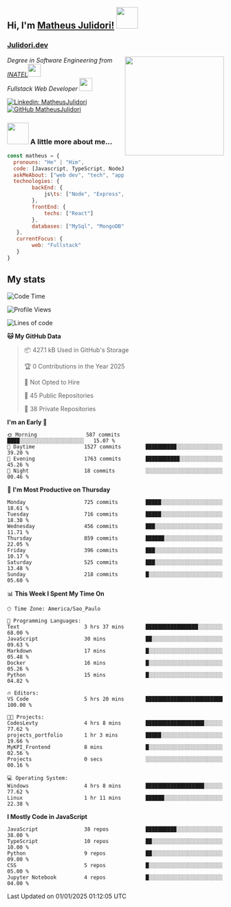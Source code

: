 <h2> Hi, I'm <a href="https://matheusjulidori.github.io" target="_blank">Matheus Julidori!</a> <img src="https://media.giphy.com/media/12oufCB0MyZ1Go/giphy.gif" width="50"></h2>
<h3><a href="https://julidori.dev/">Julidori.dev</a></h3>
<img align='right' src="https://media.giphy.com/media/3oKIPnAiaMCws8nOsE/giphy.gif" width="230" height="auto">
<p><em>Degree in Software Engineering from <a href="http://www.inatel.br" target="_blank">INATEL</a><img src="https://media.giphy.com/media/fYSnHlufseco8Fh93Z/giphy.gif" width="30"></br>
  Fullstack Web Developer <img src="https://media.giphy.com/media/WUlplcMpOCEmTGBtBW/giphy.gif" width="30">
</em></p>

[![Linkedin: MatheusJulidori](https://img.shields.io/badge/-MatheusJulidori-blue?style=flat-square&logo=Linkedin&logoColor=white&link=https://www.linkedin.com/in/MatheusJulidori/)](https://www.linkedin.com/in/MatheusJulidori/)
[![GitHub MatheusJulidori](https://img.shields.io/github/followers/matheusjulidori?label=follow&style=social)](https://github.com/MatheusJulidori)


### <img src="https://media.giphy.com/media/VgCDAzcKvsR6OM0uWg/giphy.gif" width="50"> A little more about me...  

```javascript
const matheus = {
  pronouns: "He" | "Him",
  code: [Javascript, TypeScript, NodeJS, Express, NestJS, React, MySQL, MongoDB, HTML, CSS, Python, Django, PostgreSQL],
  askMeAbout: ["web dev", "tech", "app dev", "games"],
  technologies: {
        backEnd: {
            js\ts: ["Node", "Express", "NestJS"]
        },
        frontEnd: {
            techs: ["React"]
        },
        databases: ["MySql", "MongoDB", "PostgreSQL"],
   },
   currentFocus: {
        web: "Fullstack"
   }
}
```
<h2>My stats</h2>

<!--START_SECTION:waka-->
![Code Time](http://img.shields.io/badge/Code%20Time-738%20hrs%2012%20mins-blue)

![Profile Views](http://img.shields.io/badge/Profile%20Views-0-blue)

![Lines of code](https://img.shields.io/badge/From%20Hello%20World%20I%27ve%20Written-7.5%20million%20lines%20of%20code-blue)

**🐱 My GitHub Data** 

> 📦 427.1 kB Used in GitHub's Storage 
 > 
> 🏆 0 Contributions in the Year 2025
 > 
> 🚫 Not Opted to Hire
 > 
> 📜 45 Public Repositories 
 > 
> 🔑 38 Private Repositories 
 > 
**I'm an Early 🐤** 

```text
🌞 Morning                587 commits         ████░░░░░░░░░░░░░░░░░░░░░   15.07 % 
🌆 Daytime                1527 commits        ██████████░░░░░░░░░░░░░░░   39.20 % 
🌃 Evening                1763 commits        ███████████░░░░░░░░░░░░░░   45.26 % 
🌙 Night                  18 commits          ░░░░░░░░░░░░░░░░░░░░░░░░░   00.46 % 
```
📅 **I'm Most Productive on Thursday** 

```text
Monday                   725 commits         █████░░░░░░░░░░░░░░░░░░░░   18.61 % 
Tuesday                  716 commits         █████░░░░░░░░░░░░░░░░░░░░   18.38 % 
Wednesday                456 commits         ███░░░░░░░░░░░░░░░░░░░░░░   11.71 % 
Thursday                 859 commits         ██████░░░░░░░░░░░░░░░░░░░   22.05 % 
Friday                   396 commits         ███░░░░░░░░░░░░░░░░░░░░░░   10.17 % 
Saturday                 525 commits         ███░░░░░░░░░░░░░░░░░░░░░░   13.48 % 
Sunday                   218 commits         █░░░░░░░░░░░░░░░░░░░░░░░░   05.60 % 
```


📊 **This Week I Spent My Time On** 

```text
🕑︎ Time Zone: America/Sao_Paulo

💬 Programming Languages: 
Text                     3 hrs 37 mins       █████████████████░░░░░░░░   68.00 % 
JavaScript               30 mins             ██░░░░░░░░░░░░░░░░░░░░░░░   09.63 % 
Markdown                 17 mins             █░░░░░░░░░░░░░░░░░░░░░░░░   05.48 % 
Docker                   16 mins             █░░░░░░░░░░░░░░░░░░░░░░░░   05.26 % 
Python                   15 mins             █░░░░░░░░░░░░░░░░░░░░░░░░   04.82 % 

🔥 Editors: 
VS Code                  5 hrs 20 mins       █████████████████████████   100.00 % 

🐱‍💻 Projects: 
CodesLevty               4 hrs 8 mins        ███████████████████░░░░░░   77.62 % 
projects_portfolio       1 hr 3 mins         █████░░░░░░░░░░░░░░░░░░░░   19.66 % 
MyKPI_Frontend           8 mins              █░░░░░░░░░░░░░░░░░░░░░░░░   02.56 % 
Projects                 0 secs              ░░░░░░░░░░░░░░░░░░░░░░░░░   00.16 % 

💻 Operating System: 
Windows                  4 hrs 8 mins        ███████████████████░░░░░░   77.62 % 
Linux                    1 hr 11 mins        ██████░░░░░░░░░░░░░░░░░░░   22.38 % 
```

**I Mostly Code in JavaScript** 

```text
JavaScript               38 repos            ██████████░░░░░░░░░░░░░░░   38.00 % 
TypeScript               10 repos            ██░░░░░░░░░░░░░░░░░░░░░░░   10.00 % 
Python                   9 repos             ██░░░░░░░░░░░░░░░░░░░░░░░   09.00 % 
CSS                      5 repos             █░░░░░░░░░░░░░░░░░░░░░░░░   05.00 % 
Jupyter Notebook         4 repos             █░░░░░░░░░░░░░░░░░░░░░░░░   04.00 % 
```




 Last Updated on 01/01/2025 01:12:05 UTC
<!--END_SECTION:waka-->
